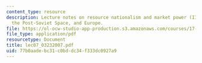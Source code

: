 ```yaml
---
content_type: resource
description: Lecture notes on resource nationalism and market power (III) - Russia,
  the Post-Soviet Space, and Europe.
file: https://ol-ocw-studio-app-production.s3.amazonaws.com/courses/17-906-reading-seminar-in-social-science-the-geopolitics-and-geoeconomics-of-global-energy-spring-2007/77b0aadebc31c0bddc34f333dc0927a9_lec07_03232007.pdf
file_type: application/pdf
resourcetype: Document
title: lec07_03232007.pdf
uid: 77b0aade-bc31-c0bd-dc34-f333dc0927a9
---
```

